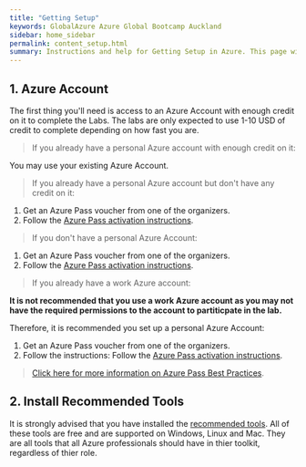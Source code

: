 ```yaml
---
title: "Getting Setup"
keywords: GlobalAzure Azure Global Bootcamp Auckland
sidebar: home_sidebar
permalink: content_setup.html
summary: Instructions and help for Getting Setup in Azure. This page will help make sure you're set up and ready to participate in the hands-on-labs in Azure.
---
```


## 1. Azure Account

The first thing you'll need is access to an Azure Account with enough
credit on it to complete the Labs. The labs are only expected to use
1-10 USD of credit to complete depending on how fast you are.

> If you already have a personal Azure account with enough credit on it:

You may use your existing Azure Account.

> If you already have a personal Azure account but don't have any credit on it:

1. Get an Azure Pass voucher from one of the organizers.
1. Follow the [Azure Pass activation instructions](https://www.microsoftazurepass.com/Home/HowTo).

> If you don't have a personal Azure Account:

1. Get an Azure Pass voucher from one of the organizers.
1. Follow the [Azure Pass activation instructions](https://www.microsoftazurepass.com/Home/HowTo).

> If you already have a work Azure account:

**It is not recommended that you use a work Azure account as you may not
have the required permissions to the account to partiticpate in the lab.**

Therefore, it is recommended you set up a personal Azure Account:

1. Get an Azure Pass voucher from one of the organizers.
1. Follow the instructions: Follow the [Azure Pass activation instructions](https://www.microsoftazurepass.com/Home/HowTo).

> [Click here for more information on Azure Pass Best Practices](https://requests.microsoftazurepass.com/BestPractices).

## 2. Install Recommended Tools

It is strongly advised that you have installed the [recommended tools](content_tools.html#recommended-tool-downloads).
All of these tools are free and are supported on Windows, Linux and Mac.
They are all tools that all Azure professionals should have in thier
toolkit, regardless of thier role.
